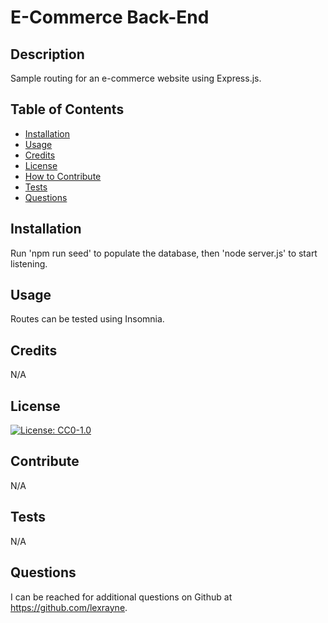 # E-Commerce Back-End

## Description

Sample routing for an e-commerce website using Express.js.

## Table of Contents
- [Installation](#installation)
- [Usage](#usage)
- [Credits](#credits)
- [License](#license)
- [How to Contribute](#contribute)
- [Tests](#tests)
- [Questions](#questions)

## Installation

Run 'npm run seed' to populate the database, then 'node server.js' to start listening.

## Usage

Routes can be tested using Insomnia.

## Credits

N/A

## License

[![License: CC0-1.0](https://licensebuttons.net/l/zero/1.0/80x15.png)](http://creativecommons.org/publicdomain/zero/1.0/)

## Contribute

N/A

## Tests

N/A

## Questions

I can be reached for additional questions on Github at https://github.com/lexrayne.